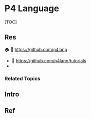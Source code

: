 # P4 Language

[TOC]



## Res
🏠 
🚧 https://github.com/p4lang
- 📂 https://github.com/p4lang/tutorials
- 


### Related Topics



## Intro



## Ref
[益思芯知识讲堂 | 什么是P4编程语言？]: http://www.resnics.com/news/yi-si-xin-zhi-shi-jiang-tang-shi-me-shi-p4-bian-cheng-yu-yan-

[👍 P4语言编程详解 | SDNLab]: https://www.sdnlab.com/17882.html
